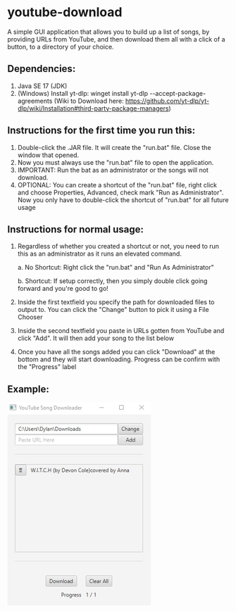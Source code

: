# youtube-download

A simple GUI application that allows you to build up a list of songs, by providing URLs from YouTube, and then download them all with a click of a button, to a directory of your choice.

## Dependencies:

1. Java SE 17 (JDK)
2. (Windows) Install yt-dlp: winget install yt-dlp --accept-package-agreements (Wiki to Download here: https://github.com/yt-dlp/yt-dlp/wiki/Installation#third-party-package-managers)

## Instructions for the first time you run this:

1. Double-click the .JAR file. It will create the "run.bat" file. Close the window that opened.
2. Now you must always use the "run.bat" file to open the application. 
3. IMPORTANT: Run the bat as an administrator or the songs will not download.
4. OPTIONAL: You can create a shortcut of the "run.bat" file, right click and choose Properties, Advanced, check mark "Run as Administrator". Now you only have to double-click the shortcut of "run.bat" for all future usage

## Instructions for normal usage:
1. Regardless of whether you created a shortcut or not, you need to run this as an administrator as it runs an elevated command. 
    
    a. No Shortcut: Right click the "run.bat" and "Run As Administrator"
    
    b. Shortcut: If setup correctly, then you simply double click going forward and you're good to go!

2. Inside the first textfield you specify the path for downloaded files to output to. You can click the "Change" button to pick it using a File Chooser
3. Inside the second textfield you paste in URLs gotten from YouTube and click "Add". It will then add your song to the list below
4. Once you have all the songs added you can click "Download" at the bottom and they will start downloading. Progress can be confirm with the "Progress" label


## Example:
![404 NOT FOUND](example.png)
